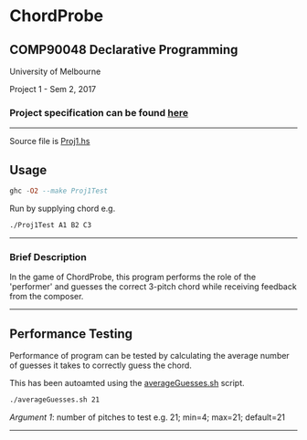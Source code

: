 # ChordProbe

## COMP90048 Declarative Programming

University of Melbourne

Project 1 - Sem 2, 2017

### Project specification can be found [here](proj1.pdf)

---

Source file is [Proj1.hs](Proj1.hs)

## Usage

```haskell
ghc -O2 --make Proj1Test
```

Run by supplying chord e.g.

```bash
./Proj1Test A1 B2 C3
```

---

### Brief Description

In the game of ChordProbe, this program performs the role of the 'performer' and guesses the correct 3-pitch chord while receiving feedback from the composer.

---

## Performance Testing

Performance of program can be tested by calculating the average number of guesses it takes to correctly guess the chord.

This has been autoamted using the [averageGuesses.sh](averageGuesses.sh) script.

```bash
./averageGuesses.sh 21
```

_Argument 1_: number of pitches to test e.g. 21; min=4; max=21; default=21

---
